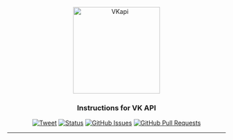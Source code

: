 <p align="center">
 <img src="https://github.com/Damfler/vk-API/blob/main/assets/vk.png?raw=true" style="height:200px" alt="VKapi"></a>
</p>

<h3 align="center">Instructions for VK API </h3>

<div align="center">

[![Tweet](https://img.shields.io/twitter/url/https/shields.io.svg?style=social)](https://twitter.com/intent/tweet?text=%F0%9F%93%A2%20Various%20README%20templates%20and%20tips%20on%20writing%20high-quality%20documentation%20that%20people%20want%20to%20read.&url=https://github.com/Damfler/vk-API)
[![Status](https://img.shields.io/badge/status-active-success.svg)]()
[![GitHub Issues](https://img.shields.io/github/issues/Damfler/vk-API.svg)](https://github.com/Damfler/vk-API/issues)
[![GitHub Pull Requests](https://img.shields.io/github/issues-pr/Damfler/vk-API.svg)](https://github.com/Damfler/vk-API/pulls)

</div>

---
